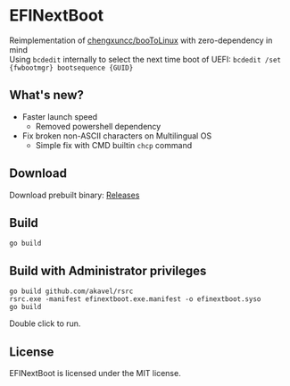 # EFINextBoot
Reimplementation of [chengxuncc/booToLinux](https://github.com/chengxuncc/booToLinux) with zero-dependency in mind  
Using `bcdedit` internally to select the next time boot of UEFI: ```bcdedit /set {fwbootmgr} bootsequence {GUID}```

## What's new?
- Faster launch speed
  - Removed powershell dependency
- Fix broken non-ASCII characters on Multilingual OS
  - Simple fix with CMD builtin `chcp` command

## Download
Download prebuilt binary: [Releases](https://github.com/jungin500/efinextboot/releases)

## Build 
```dos
go build
```

## Build with Administrator privileges
```dos
go build github.com/akavel/rsrc
rsrc.exe -manifest efinextboot.exe.manifest -o efinextboot.syso
go build
```
Double click to run.

## License
EFINextBoot is licensed under the MIT license.
